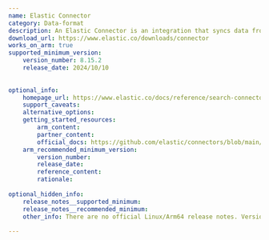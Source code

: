 ```yaml
---
name: Elastic Connector
category: Data-format
description: An Elastic Connector is an integration that syncs data from external sources into Elasticsearch, creating searchable, read-only replicas by extracting and transforming original records into Elasticsearch documents.
download_url: https://www.elastic.co/downloads/connector
works_on_arm: true
supported_minimum_version:
    version_number: 8.15.2
    release_date: 2024/10/10
 
 
optional_info:
    homepage_url: https://www.elastic.co/docs/reference/search-connectors
    support_caveats:
    alternative_options:
    getting_started_resources:
        arm_content:
        partner_content:
        official_docs: https://github.com/elastic/connectors/blob/main/scripts/stack/README.md
    arm_recommended_minimum_version:
        version_number:
        release_date:
        reference_content:
        rationale:
 
optional_hidden_info:
    release_notes__supported_minimum:
    release_notes__recommended_minimum:
    other_info: There are no official Linux/Arm64 release notes. Version 8.15.2 releases [Docker images for Arm](https://www.docker.elastic.co/r/integrations/elastic-connectors).
 
---
```

